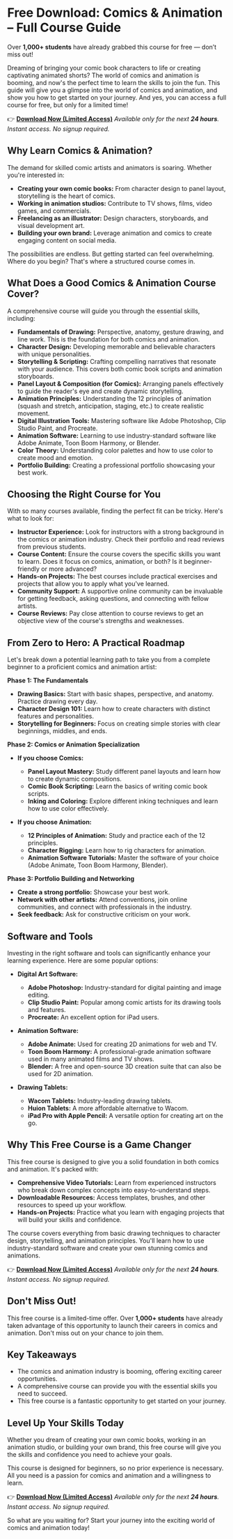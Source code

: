 # Free Download: Comics & Animation – Full Course Guide

Over **1,000+ students** have already grabbed this course for free — don’t miss out!

Dreaming of bringing your comic book characters to life or creating captivating animated shorts? The world of comics and animation is booming, and now's the perfect time to learn the skills to join the fun. This guide will give you a glimpse into the world of comics and animation, and show you how to get started on your journey. And yes, you can access a full course for free, but only for a limited time!

👉 **[Download Now (Limited Access)](https://udemywork.com/comics-animation)**
_Available only for the next **24 hours**. Instant access. No signup required._

## Why Learn Comics & Animation?

The demand for skilled comic artists and animators is soaring. Whether you're interested in:

*   **Creating your own comic books:** From character design to panel layout, storytelling is the heart of comics.
*   **Working in animation studios:** Contribute to TV shows, films, video games, and commercials.
*   **Freelancing as an illustrator:** Design characters, storyboards, and visual development art.
*   **Building your own brand:** Leverage animation and comics to create engaging content on social media.

The possibilities are endless. But getting started can feel overwhelming. Where do you begin? That's where a structured course comes in.

## What Does a Good Comics & Animation Course Cover?

A comprehensive course will guide you through the essential skills, including:

*   **Fundamentals of Drawing:** Perspective, anatomy, gesture drawing, and line work. This is the foundation for both comics and animation.
*   **Character Design:** Developing memorable and believable characters with unique personalities.
*   **Storytelling & Scripting:** Crafting compelling narratives that resonate with your audience. This covers both comic book scripts and animation storyboards.
*   **Panel Layout & Composition (for Comics):** Arranging panels effectively to guide the reader's eye and create dynamic storytelling.
*   **Animation Principles:** Understanding the 12 principles of animation (squash and stretch, anticipation, staging, etc.) to create realistic movement.
*   **Digital Illustration Tools:** Mastering software like Adobe Photoshop, Clip Studio Paint, and Procreate.
*   **Animation Software:** Learning to use industry-standard software like Adobe Animate, Toon Boom Harmony, or Blender.
*   **Color Theory:** Understanding color palettes and how to use color to create mood and emotion.
*   **Portfolio Building:** Creating a professional portfolio showcasing your best work.

## Choosing the Right Course for You

With so many courses available, finding the perfect fit can be tricky. Here's what to look for:

*   **Instructor Experience:** Look for instructors with a strong background in the comics or animation industry. Check their portfolio and read reviews from previous students.
*   **Course Content:** Ensure the course covers the specific skills you want to learn. Does it focus on comics, animation, or both? Is it beginner-friendly or more advanced?
*   **Hands-on Projects:** The best courses include practical exercises and projects that allow you to apply what you've learned.
*   **Community Support:** A supportive online community can be invaluable for getting feedback, asking questions, and connecting with fellow artists.
*   **Course Reviews:** Pay close attention to course reviews to get an objective view of the course's strengths and weaknesses.

## From Zero to Hero: A Practical Roadmap

Let's break down a potential learning path to take you from a complete beginner to a proficient comics and animation artist:

**Phase 1: The Fundamentals**

*   **Drawing Basics:** Start with basic shapes, perspective, and anatomy. Practice drawing every day.
*   **Character Design 101:** Learn how to create characters with distinct features and personalities.
*   **Storytelling for Beginners:** Focus on creating simple stories with clear beginnings, middles, and ends.

**Phase 2: Comics or Animation Specialization**

*   **If you choose Comics:**
    *   **Panel Layout Mastery:** Study different panel layouts and learn how to create dynamic compositions.
    *   **Comic Book Scripting:** Learn the basics of writing comic book scripts.
    *   **Inking and Coloring:** Explore different inking techniques and learn how to use color effectively.

*   **If you choose Animation:**
    *   **12 Principles of Animation:** Study and practice each of the 12 principles.
    *   **Character Rigging:** Learn how to rig characters for animation.
    *   **Animation Software Tutorials:** Master the software of your choice (Adobe Animate, Toon Boom Harmony, Blender).

**Phase 3: Portfolio Building and Networking**

*   **Create a strong portfolio:** Showcase your best work.
*   **Network with other artists:** Attend conventions, join online communities, and connect with professionals in the industry.
*   **Seek feedback:** Ask for constructive criticism on your work.

## Software and Tools

Investing in the right software and tools can significantly enhance your learning experience. Here are some popular options:

*   **Digital Art Software:**
    *   **Adobe Photoshop:** Industry-standard for digital painting and image editing.
    *   **Clip Studio Paint:** Popular among comic artists for its drawing tools and features.
    *   **Procreate:** An excellent option for iPad users.

*   **Animation Software:**
    *   **Adobe Animate:** Used for creating 2D animations for web and TV.
    *   **Toon Boom Harmony:** A professional-grade animation software used in many animated films and TV shows.
    *   **Blender:** A free and open-source 3D creation suite that can also be used for 2D animation.

*   **Drawing Tablets:**
    *   **Wacom Tablets:** Industry-leading drawing tablets.
    *   **Huion Tablets:** A more affordable alternative to Wacom.
    *   **iPad Pro with Apple Pencil:** A versatile option for creating art on the go.

## Why This Free Course is a Game Changer

This free course is designed to give you a solid foundation in both comics and animation. It's packed with:

*   **Comprehensive Video Tutorials:** Learn from experienced instructors who break down complex concepts into easy-to-understand steps.
*   **Downloadable Resources:** Access templates, brushes, and other resources to speed up your workflow.
*   **Hands-on Projects:** Practice what you learn with engaging projects that will build your skills and confidence.

The course covers everything from basic drawing techniques to character design, storytelling, and animation principles. You'll learn how to use industry-standard software and create your own stunning comics and animations.

👉 **[Download Now (Limited Access)](https://udemywork.com/comics-animation)**
_Available only for the next **24 hours**. Instant access. No signup required._

## Don't Miss Out!

This free course is a limited-time offer. Over **1,000+ students** have already taken advantage of this opportunity to launch their careers in comics and animation. Don't miss out on your chance to join them.

## Key Takeaways

*   The comics and animation industry is booming, offering exciting career opportunities.
*   A comprehensive course can provide you with the essential skills you need to succeed.
*   This free course is a fantastic opportunity to get started on your journey.

## Level Up Your Skills Today

Whether you dream of creating your own comic books, working in an animation studio, or building your own brand, this free course will give you the skills and confidence you need to achieve your goals.

This course is designed for beginners, so no prior experience is necessary. All you need is a passion for comics and animation and a willingness to learn.

👉 **[Download Now (Limited Access)](https://udemywork.com/comics-animation)**
_Available only for the next **24 hours**. Instant access. No signup required._

So what are you waiting for? Start your journey into the exciting world of comics and animation today!
